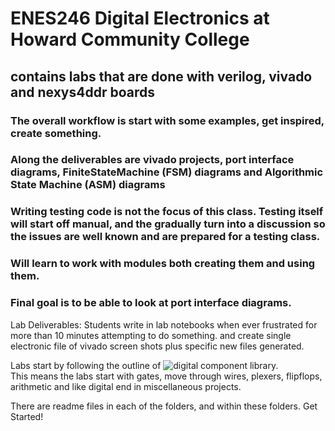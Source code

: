 # ENES246 Digital Electronics at Howard Community College
## contains labs that are done with verilog, vivado and nexys4ddr boards
### The overall workflow is start with some examples, get inspired, create something. 
### Along the deliverables are vivado projects, port interface diagrams, FiniteStateMachine (FSM) diagrams and Algorithmic State Machine (ASM) diagrams
### Writing testing code is not the focus of this class. Testing itself will start off manual, and the gradually turn into a discussion so the issues are well known and are prepared for a testing class.  
### Will learn to work with modules both creating them and using them.  
### Final goal is to be able to look at port interface diagrams.  

Lab Deliverables: Students write in lab notebooks when ever frustrated for more than 10 minutes attempting to do something. 
and create single electronic file of vivado screen shots plus specific new files generated. 

Labs start by following the outline of ![digital](https://github.com/hneemann/Digital) component library.  
This means the labs start with gates, move through wires, plexers, flipflops, arithmetic and like digital end in miscellaneous projects.

There are readme files in each of the folders, and within these folders. Get Started!




 

